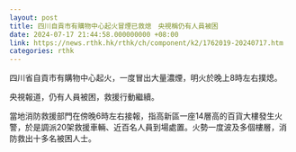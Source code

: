 ```yaml
---
layout: post
title: 四川自貢市有購物中心起火冒煙已救熄　央視稱仍有人員被困
date: 2024-07-17 21:44:58.000000000 +08:00
link: https://news.rthk.hk/rthk/ch/component/k2/1762019-20240717.htm
categories: rthk
---
```


四川省自貢市有購物中心起火，一度冒出大量濃煙，明火於晚上8時左右撲熄。

央視報道，仍有人員被困，救援行動繼續。

當地消防救援部門在傍晚6時左右接報，指高新區一座14層高的百貨大樓發生火警，於是調派20架救援車輛、近百名人員到場處置。火勢一度波及多個樓層，消防救出十多名被困人士。
